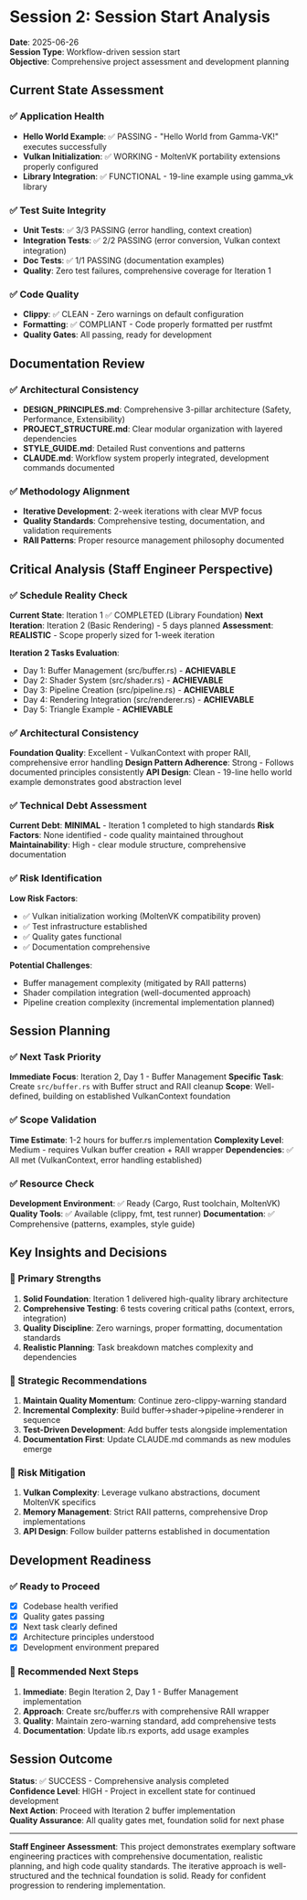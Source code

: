 # Session 2: Session Start Analysis

**Date**: 2025-06-26  
**Session Type**: Workflow-driven session start  
**Objective**: Comprehensive project assessment and development planning

## Current State Assessment

### ✅ Application Health
- **Hello World Example**: ✅ PASSING - "Hello World from Gamma-VK!" executes successfully
- **Vulkan Initialization**: ✅ WORKING - MoltenVK portability extensions properly configured
- **Library Integration**: ✅ FUNCTIONAL - 19-line example using gamma_vk library

### ✅ Test Suite Integrity
- **Unit Tests**: ✅ 3/3 PASSING (error handling, context creation)
- **Integration Tests**: ✅ 2/2 PASSING (error conversion, Vulkan context integration)
- **Doc Tests**: ✅ 1/1 PASSING (documentation examples)
- **Quality**: Zero test failures, comprehensive coverage for Iteration 1

### ✅ Code Quality
- **Clippy**: ✅ CLEAN - Zero warnings on default configuration
- **Formatting**: ✅ COMPLIANT - Code properly formatted per rustfmt
- **Quality Gates**: All passing, ready for development

## Documentation Review

### ✅ Architectural Consistency
- **DESIGN_PRINCIPLES.md**: Comprehensive 3-pillar architecture (Safety, Performance, Extensibility)
- **PROJECT_STRUCTURE.md**: Clear modular organization with layered dependencies
- **STYLE_GUIDE.md**: Detailed Rust conventions and patterns
- **CLAUDE.md**: Workflow system properly integrated, development commands documented

### ✅ Methodology Alignment
- **Iterative Development**: 2-week iterations with clear MVP focus
- **Quality Standards**: Comprehensive testing, documentation, and validation requirements
- **RAII Patterns**: Proper resource management philosophy documented

## Critical Analysis (Staff Engineer Perspective)

### ✅ Schedule Reality Check
**Current State**: Iteration 1 ✅ COMPLETED (Library Foundation)
**Next Iteration**: Iteration 2 (Basic Rendering) - 5 days planned
**Assessment**: **REALISTIC** - Scope properly sized for 1-week iteration

**Iteration 2 Tasks Evaluation**:
- Day 1: Buffer Management (src/buffer.rs) - **ACHIEVABLE**
- Day 2: Shader System (src/shader.rs) - **ACHIEVABLE**  
- Day 3: Pipeline Creation (src/pipeline.rs) - **ACHIEVABLE**
- Day 4: Rendering Integration (src/renderer.rs) - **ACHIEVABLE**
- Day 5: Triangle Example - **ACHIEVABLE**

### ✅ Architectural Consistency
**Foundation Quality**: Excellent - VulkanContext with proper RAII, comprehensive error handling
**Design Pattern Adherence**: Strong - Follows documented principles consistently
**API Design**: Clean - 19-line hello world example demonstrates good abstraction level

### ✅ Technical Debt Assessment
**Current Debt**: **MINIMAL** - Iteration 1 completed to high standards
**Risk Factors**: None identified - code quality maintained throughout
**Maintainability**: High - clear module structure, comprehensive documentation

### ✅ Risk Identification
**Low Risk Factors**:
- ✅ Vulkan initialization working (MoltenVK compatibility proven)
- ✅ Test infrastructure established
- ✅ Quality gates functional
- ✅ Documentation comprehensive

**Potential Challenges**:
- Buffer management complexity (mitigated by RAII patterns)
- Shader compilation integration (well-documented approach)
- Pipeline creation complexity (incremental implementation planned)

## Session Planning

### ✅ Next Task Priority
**Immediate Focus**: Iteration 2, Day 1 - Buffer Management
**Specific Task**: Create `src/buffer.rs` with Buffer struct and RAII cleanup
**Scope**: Well-defined, building on established VulkanContext foundation

### ✅ Scope Validation
**Time Estimate**: 1-2 hours for buffer.rs implementation
**Complexity Level**: Medium - requires Vulkan buffer creation + RAII wrapper
**Dependencies**: ✅ All met (VulkanContext, error handling established)

### ✅ Resource Check
**Development Environment**: ✅ Ready (Cargo, Rust toolchain, MoltenVK)
**Quality Tools**: ✅ Available (clippy, fmt, test runner)
**Documentation**: ✅ Comprehensive (patterns, examples, style guide)

## Key Insights and Decisions

### 🎯 Primary Strengths
1. **Solid Foundation**: Iteration 1 delivered high-quality library architecture
2. **Comprehensive Testing**: 6 tests covering critical paths (context, errors, integration)
3. **Quality Discipline**: Zero warnings, proper formatting, documentation standards
4. **Realistic Planning**: Task breakdown matches complexity and dependencies

### 🎯 Strategic Recommendations
1. **Maintain Quality Momentum**: Continue zero-clippy-warning standard
2. **Incremental Complexity**: Build buffer→shader→pipeline→renderer in sequence
3. **Test-Driven Development**: Add buffer tests alongside implementation
4. **Documentation First**: Update CLAUDE.md commands as new modules emerge

### 🎯 Risk Mitigation
1. **Vulkan Complexity**: Leverage vulkano abstractions, document MoltenVK specifics
2. **Memory Management**: Strict RAII patterns, comprehensive Drop implementations
3. **API Design**: Follow builder patterns established in documentation

## Development Readiness

### ✅ Ready to Proceed
- [x] Codebase health verified
- [x] Quality gates passing  
- [x] Next task clearly defined
- [x] Architecture principles understood
- [x] Development environment prepared

### 🎯 Recommended Next Steps
1. **Immediate**: Begin Iteration 2, Day 1 - Buffer Management implementation
2. **Approach**: Create src/buffer.rs with comprehensive RAII wrapper
3. **Quality**: Maintain zero-warning standard, add comprehensive tests
4. **Documentation**: Update lib.rs exports, add usage examples

## Session Outcome

**Status**: ✅ SUCCESS - Comprehensive analysis completed  
**Confidence Level**: HIGH - Project in excellent state for continued development  
**Next Action**: Proceed with Iteration 2 buffer implementation  
**Quality Assurance**: All quality gates met, foundation solid for next phase

---

**Staff Engineer Assessment**: This project demonstrates exemplary software engineering practices with comprehensive documentation, realistic planning, and high code quality standards. The iterative approach is well-structured and the technical foundation is solid. Ready for confident progression to rendering implementation.